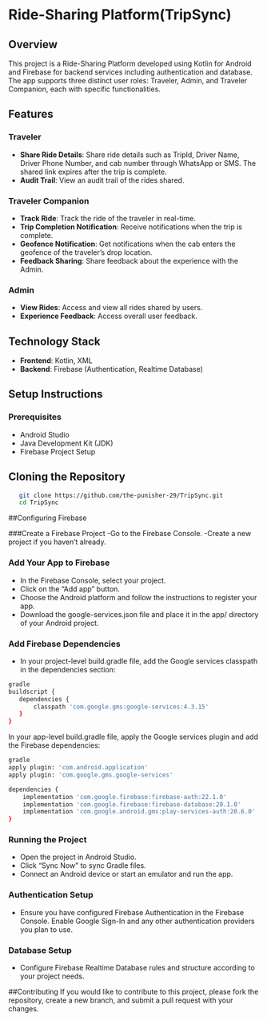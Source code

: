 # Ride-Sharing Platform(TripSync)

## Overview

This project is a Ride-Sharing Platform developed using Kotlin for Android and Firebase for backend services including authentication and database. The app supports three distinct user roles: Traveler, Admin, and Traveler Companion, each with specific functionalities.

## Features

### Traveler
- **Share Ride Details**: Share ride details such as TripId, Driver Name, Driver Phone Number, and cab number through WhatsApp or SMS. The shared link expires after the trip is complete.
- **Audit Trail**: View an audit trail of the rides shared.

### Traveler Companion
- **Track Ride**: Track the ride of the traveler in real-time.
- **Trip Completion Notification**: Receive notifications when the trip is complete.
- **Geofence Notification**: Get notifications when the cab enters the geofence of the traveler’s drop location.
- **Feedback Sharing**: Share feedback about the experience with the Admin.

### Admin
- **View Rides**: Access and view all rides shared by users.
- **Experience Feedback**: Access overall user feedback.

## Technology Stack

- **Frontend**: Kotlin, XML
- **Backend**: Firebase (Authentication, Realtime Database)

## Setup Instructions

### Prerequisites

- Android Studio
- Java Development Kit (JDK)
- Firebase Project Setup


## Cloning the Repository
 ```bash
    git clone https://github.com/the-punisher-29/TripSync.git
    cd TripSync
 ```


##Configuring Firebase

###Create a Firebase Project
-Go to the Firebase Console.
-Create a new project if you haven’t already.

### Add Your App to Firebase

- In the Firebase Console, select your project.
- Click on the “Add app” button.
- Choose the Android platform and follow the instructions to register your app.
- Download the google-services.json file and place it in the app/ directory of your Android project.

### Add Firebase Dependencies
- In your project-level build.gradle file, add the Google services classpath in the dependencies section:

 ```bash
gradle
buildscript {
    dependencies {
        classpath 'com.google.gms:google-services:4.3.15'
    }
}
 ```

In your app-level build.gradle file, apply the Google services plugin and add the Firebase dependencies:

```bash
gradle
apply plugin: 'com.android.application'
apply plugin: 'com.google.gms.google-services'

dependencies {
    implementation 'com.google.firebase:firebase-auth:22.1.0'
    implementation 'com.google.firebase:firebase-database:20.1.0'
    implementation 'com.google.android.gms:play-services-auth:20.6.0'
}
 ```

### Running the Project
- Open the project in Android Studio.
- Click “Sync Now” to sync Gradle files.
- Connect an Android device or start an emulator and run the app.

### Authentication Setup
- Ensure you have configured Firebase Authentication in the Firebase Console. Enable Google Sign-In and any other authentication providers you plan to use.

### Database Setup
- Configure Firebase Realtime Database rules and structure according to your project needs.

##Contributing
If you would like to contribute to this project, please fork the repository, create a new branch, and submit a pull request with your changes.
